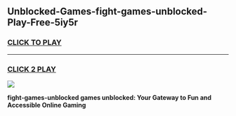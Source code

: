 
## Unblocked-Games-fight-games-unblocked-Play-Free-5iy5r
<h3>
<a href="https://premium76.site?title=fight-games-unblocked&ref=09A">CLICK TO PLAY</a></h3>
<hr>

<h3>
<a href="https://premium76.site?title=fight-games-unblocked&ref=09A">CLICK 2 PLAY</a>
  
</h3>

<a href="https://premium76.site?title=fight-games-unblocked&ref=09A"><img src="https://clearcache.store/games.png"></a>


**fight-games-unblocked games unblocked: Your Gateway to Fun and Accessible Online Gaming**
